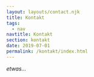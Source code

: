 ```yaml
---
layout: layouts/contact.njk
title: Kontakt
tags:
  - nav
navtitle: Kontakt
section: kontakt
date: 2019-07-01
permalink: /kontakt/index.html
---
```

*etwas...*